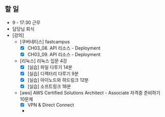 

## 할 일
- 9 - 17:30 근무
- 담당님 회식
- [강의]
	- [쿠버네티스] fastcampus
		- [x] CH03_08. API 리소스 - Deployment
		- [x] CH03_09. API 리소스 - Deployment
	- [리눅스] 리눅스 입문 4강
		- [x] [실습] 파일 다루기 14분
		- [x] [실습] 디렉터리 다루기 9분
		- [x] [실습] 아이노드와 하드링크 12분
		- [x] [실습] 소프트링크 18분
	- [aws] AWS Certified Solutions Architect - Associate 자격증 준비하기 10문제
		- [x] VPN & Direct Connect
		- 

<!--stackedit_data:
eyJoaXN0b3J5IjpbLTE0NzQ3MjgwNiw5ODIxNjcxMTIsLTE0NT
gxMzM2MjAsMTQxMzc0NzIxMiwtMTY5MDkxMDcwMSwtMzQwMjY2
NzU0XX0=
-->